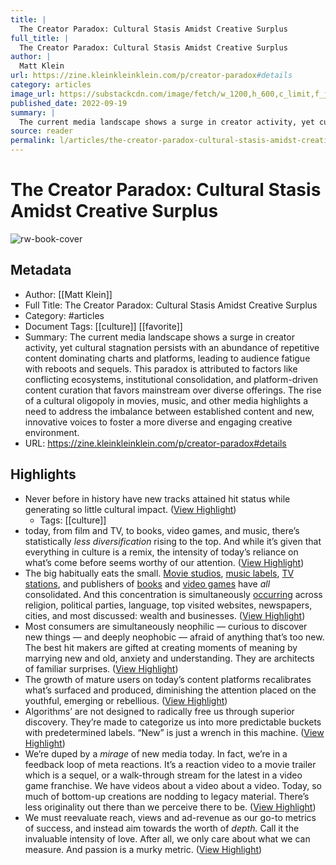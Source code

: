 ```yaml
---
title: |
  The Creator Paradox: Cultural Stasis Amidst Creative Surplus
full_title: |
  The Creator Paradox: Cultural Stasis Amidst Creative Surplus
author: |
  Matt Klein
url: https://zine.kleinkleinklein.com/p/creator-paradox#details
category: articles
image_url: https://substackcdn.com/image/fetch/w_1200,h_600,c_limit,f_jpg,q_auto:good,fl_progressive:steep/https%3A%2F%2Fbucketeer-e05bbc84-baa3-437e-9518-adb32be77984.s3.amazonaws.com%2Fpublic%2Fimages%2Fd1d08ba8-d64b-4756-85e2-8697bd360a4a_1920x1080.jpeg
published_date: 2022-09-19
summary: |
  The current media landscape shows a surge in creator activity, yet cultural stagnation persists with an abundance of repetitive content dominating charts and platforms, leading to audience fatigue with reboots and sequels. This paradox is attributed to factors like conflicting ecosystems, institutional consolidation, and platform-driven content curation that favors mainstream over diverse offerings. The rise of a cultural oligopoly in movies, music, and other media highlights a need to address the imbalance between established content and new, innovative voices to foster a more diverse and engaging creative environment.
source: reader
permalink: l/articles/the-creator-paradox-cultural-stasis-amidst-creative-surplus
---
```

# The Creator Paradox: Cultural Stasis Amidst Creative Surplus

![rw-book-cover](https://substackcdn.com/image/fetch/w_1200,h_600,c_limit,f_jpg,q_auto:good,fl_progressive:steep/https%3A%2F%2Fbucketeer-e05bbc84-baa3-437e-9518-adb32be77984.s3.amazonaws.com%2Fpublic%2Fimages%2Fd1d08ba8-d64b-4756-85e2-8697bd360a4a_1920x1080.jpeg)

## Metadata
- Author: [[Matt Klein]]
- Full Title: The Creator Paradox: Cultural Stasis Amidst Creative Surplus
- Category: #articles
- Document Tags: [[culture]] [[favorite]] 
- Summary: The current media landscape shows a surge in creator activity, yet cultural stagnation persists with an abundance of repetitive content dominating charts and platforms, leading to audience fatigue with reboots and sequels. This paradox is attributed to factors like conflicting ecosystems, institutional consolidation, and platform-driven content curation that favors mainstream over diverse offerings. The rise of a cultural oligopoly in movies, music, and other media highlights a need to address the imbalance between established content and new, innovative voices to foster a more diverse and engaging creative environment.
- URL: https://zine.kleinkleinklein.com/p/creator-paradox#details

## Highlights
- Never before in history have new tracks attained hit status while generating so little cultural impact. ([View Highlight](https://read.readwise.io/read/01hwyt3sexmsq12xp9b186f7bc))
    - Tags: [[culture]] 
- today, from film and TV, to books, video games, and music, there’s statistically *less diversification* rising to the top. And while it’s given that everything in culture is a remix, the intensity of today’s reliance on what’s come before seems worthy of our attention. ([View Highlight](https://read.readwise.io/read/01hwyt5pd3f34rgk4g8etd12sz))
- The big habitually eats the small. [Movie studios](https://en.wikipedia.org/wiki/Major_film_studios#The_majors_after_the_Golden_Age), [music labels](https://www.wired.com/story/opinion-big-music-needs-to-be-broken-up-to-save-the-industry/), [TV stations](https://awfulannouncing.com/local-networks/consolidation-local-tv-radio-newspapers-cuts.html), and publishers of [books](https://www.authorsalliance.org/2021/12/08/the-consolidation-of-publishing-houses-past-and-present/) and [video games](https://psuvanguard.com/the-consolidation-of-the-video-game-industry/) have *all* consolidated. And this concentration is simultaneously [occurring](https://experimentalhistory.substack.com/p/oligopoly-everywhere?utm_source=substack&utm_medium=email) across religion, political parties, language, top visited websites, newspapers, cities, and most discussed: wealth and businesses. ([View Highlight](https://read.readwise.io/read/01hwyt98q5wtvbgm38fq5cxr1p))
- Most consumers are simultaneously neophilic — curious to discover new things — and deeply neophobic — afraid of anything that’s too new. The best hit makers are gifted at creating moments of meaning by marrying new and old, anxiety and understanding. They are architects of familiar surprises. ([View Highlight](https://read.readwise.io/read/01hwytaem0jhb3nat46abwbmyh))
- The growth of mature users on today’s content platforms recalibrates what’s surfaced and produced, diminishing the attention placed on the youthful, emerging or rebellious. ([View Highlight](https://read.readwise.io/read/01j2k96p56082xc65yeb4dz6wv))
- Algorithms’ are not designed to radically free us through superior discovery. They’re made to categorize us into more predictable buckets with predetermined labels. “New” is just a wrench in this machine. ([View Highlight](https://read.readwise.io/read/01hwyte3m8smz7qq1v5a8ve523))
- We’re duped by a *mirage* of new media today. In fact, we’re in a feedback loop of meta reactions. It’s a reaction video to a movie trailer which is a sequel, or a walk-through stream for the latest in a video game franchise. We have videos about a video about a video. Today, so much of bottom-up creations are nodding to legacy material. There’s less originality out there than we perceive there to be. ([View Highlight](https://read.readwise.io/read/01j2k9cx6pdkrg2547xy6ybx7h))
- We must reevaluate reach, views and ad-revenue as our go-to metrics of success, and instead aim towards the worth of *depth.* Call it the invaluable intensity of love. After all, we only care about what we can measure. And passion is a murky metric. ([View Highlight](https://read.readwise.io/read/01j2k9rm0dafn1bz1hapwwmh1y))



